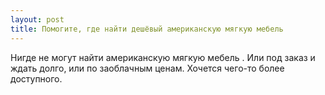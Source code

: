 ```yaml
---
layout: post 
title: Помогите, где найти дешёвый американскую мягкую мебель 
--- 
```

Нигде не могут найти американскую мягкую мебель . Или под заказ и ждать долго, или по заоблачным ценам. Хочется чего-то более доступного.